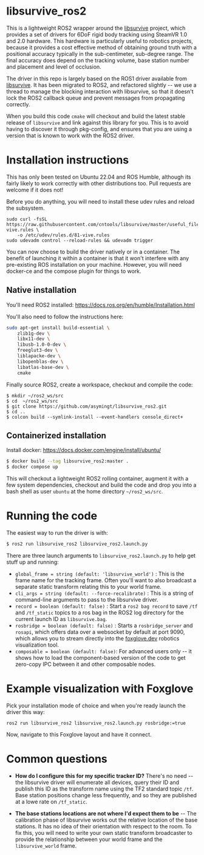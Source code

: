 # libsurvive_ros2

This is a lightweight ROS2 wrapper around the [libsurvive](https://github.com/cntools/libsurvive) project, which provides a set of drivers for 6DoF rigid body tracking using SteamVR 1.0 and 2.0 hardware. This hardware is particularly useful to robotics projects, because it provides a cost effective method of obtaining ground truth with a positional accuracy typically in the sub-centimeter, sub-degree range. The final accuracy does depend on the tracking volume, base station number and placement and level of occlusion.

The driver in this repo is largely based on the ROS1 driver available from [libsurvive](https://github.com/cntools/libsurvive/tree/master/tools/ros_publisher). It has been migrated to ROS2, and refactored slightly -- we use a thread to manage the blocking interaction with libsurvive, so that it doesn't lock the ROS2 callback queue and prevent messages from propagating correctly.

When you build this code `cmake` will checkout and build the latest stable release of `libsurvive` and link against this library for you. This is to avoid having to discover it through pkg-config, and ensures that you are using a version that is known to work with the ROS2 driver.

# Installation instructions

This has only been tested on Ubuntu 22.04 and ROS Humble, although its fairly likely to work correctly with other distributions too. Pull requests are welcome if it does not!

Before you do anything, you will need to install these udev rules and reload the subsystem.

```
sudo curl -fsSL https://raw.githubusercontent.com/cntools/libsurvive/master/useful_files/81-vive.rules \
    -o /etc/udev/rules.d/81-vive.rules
sudo udevadm control --reload-rules && udevadm trigger
```

You can now choose to build the driver natively or in a container. The benefit of launching it within a container is that it won't interfere with any pre-existing ROS installation on your machine. However, you will need docker-ce and the compose plugin for things to work.

## Native installation

You'll need ROS2 installed: https://docs.ros.org/en/humble/Installation.html

You'll also need to follow the instructions here: 

```sh
sudo apt-get install build-essential \
    zlib1g-dev \
    libx11-dev \
    libusb-1.0-0-dev \
    freeglut3-dev \
    liblapacke-dev \
    libopenblas-dev \
    libatlas-base-dev \
    cmake
```

Finally source ROS2, create a workspace, checkout and compile the code:

```
$ mkdir ~/ros2_ws/src
$ cd  ~/ros2_ws/src
$ git clone https://github.com/asymingt/libsurvive_ros2.git
$ cd ..
$ colcon build --symlink-install --event-handlers console_direct+
```

## Containerized installation

Install docker: https://docs.docker.com/engine/install/ubuntu/

```sh
$ docker build --tag libsurvive_ros2:master .
$ docker compose up
```

This will checkout a lightweight ROS2 rolling container, augment it with a few system dependencies, checkout and build the code and drop you into a bash shell as user `ubuntu` at the home directory `~/ros2_ws/src`.

# Running the code

The easiest way to run the driver is with:

```sh
$ ros2 run libsurvive_ros2 libsurvive_ros2.launch.py
```

There are three launch arguments to `libsurvive_ros2.launch.py` to help get stuff up and running:

- `global_frame = string (default: 'libsurvive_world')` : This is the frame name for the tracking frame. Often you'll want to also broadcast a separate static transform relating this to your world frame. 
- `cli_args = string (default: --force-recalibrate)` : This is a string of command-line arguments to pass to the libsurvive driver.
- `record = boolean (default: false)` : Start a `ros2 bag record` to save `/tf` and `/tf_static` topics to a ros bag in the ROS2 log directory for the current launch ID as `libsurvive.bag`.
- `rosbridge = boolean (default: false)` : Starts a `rosbridge_server` and `rosapi`, which offers data over a websocket by default at port 9090, which allows you to stream directly into the [foxglove.dev](https://foxglove.dev) robotics visualization tool.
- `composable = boolean (default: false)`: For advanced users only -- it shows how to load the component-based version of the code to get zero-copy IPC between it and other composable nodes. 

# Example visualization with Foxglove

Pick your installation mode of choice and when you're ready launch the driver this way:

```
ros2 run libsurvive_ros2 libsurvive_ros2.launch.py rosbridge:=true
```

Now, navigate to this Foxglove layout and have it connect.


# Common questions

- **How do I configure this for my specific tracker ID?** There's no need -- the libsurvive driver will enumerate all devices, query their ID and publish this ID as the transform name using the TF2 standard topic `/tf`. Base station positions change less frequently, and so they are published at a lowe rate on `/tf_static`.

- **The base stations locations are not where I'd expect them to be** -- The calibration phase of libsurvive works out the relative location of the base stations. It has no idea of their orientation with respect to the room. To fix this, you will need to write your own static transform broadcaster to provide the relationship between your world frame and the `libsurvive_world` frame.